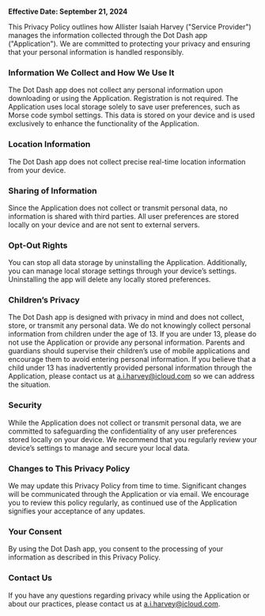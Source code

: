 **Effective Date: September 21, 2024**

This Privacy Policy outlines how Allister Isaiah Harvey ("Service Provider") manages the information collected through the Dot Dash app ("Application"). We are committed to protecting your privacy and ensuring that your personal information is handled responsibly.

### Information We Collect and How We Use It

The Dot Dash app does not collect any personal information upon downloading or using the Application. Registration is not required. The Application uses local storage solely to save user preferences, such as Morse code symbol settings. This data is stored on your device and is used exclusively to enhance the functionality of the Application.

### Location Information

The Dot Dash app does not collect precise real-time location information from your device.

### Sharing of Information

Since the Application does not collect or transmit personal data, no information is shared with third parties. All user preferences are stored locally on your device and are not sent to external servers.

### Opt-Out Rights

You can stop all data storage by uninstalling the Application. Additionally, you can manage local storage settings through your device’s settings. Uninstalling the app will delete any locally stored preferences.

### Children’s Privacy

The Dot Dash app is designed with privacy in mind and does not collect, store, or transmit any personal data. We do not knowingly collect personal information from children under the age of 13. If you are under 13, please do not use the Application or provide any personal information. Parents and guardians should supervise their children’s use of mobile applications and encourage them to avoid entering personal information. If you believe that a child under 13 has inadvertently provided personal information through the Application, please contact us at a.i.harvey@icloud.com so we can address the situation.

### Security

While the Application does not collect or transmit personal data, we are committed to safeguarding the confidentiality of any user preferences stored locally on your device. We recommend that you regularly review your device’s settings to manage and secure your local data.

### Changes to This Privacy Policy

We may update this Privacy Policy from time to time. Significant changes will be communicated through the Application or via email. We encourage you to review this policy regularly, as continued use of the Application signifies your acceptance of any updates.

### Your Consent

By using the Dot Dash app, you consent to the processing of your information as described in this Privacy Policy.

### Contact Us

If you have any questions regarding privacy while using the Application or about our practices, please contact us at a.i.harvey@icloud.com.
